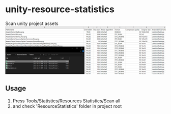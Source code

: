 # unity-resource-statistics
Scan unity project assets
![readme_0](./Readme/readme_0.png)


## Usage
1. Press Tools/Statistics/Resources Statistics/Scan all
1. and check 'ResourceStatistics' folder in project root
